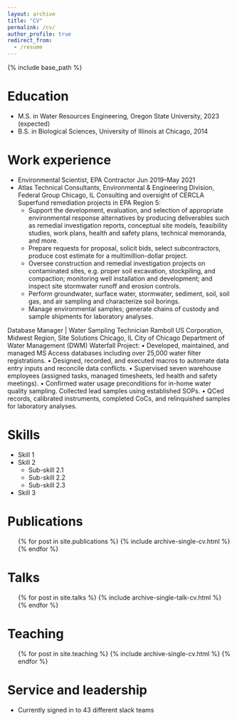 ```yaml
---
layout: archive
title: "CV"
permalink: /cv/
author_profile: true
redirect_from:
  - /resume
---
```


{% include base_path %}

Education
======
* M.S. in Water Resources Engineering, Oregon State University, 2023 (expected)
* B.S. in Biological Sciences, University of Illinois at Chicago, 2014


Work experience
======
 
* Environmental Scientist, EPA Contractor	                                   Jun 2019–May 2021
* Atlas Technical Consultants, Environmental & Engineering Division, Federal Group	     Chicago, IL
Consulting and oversight of CERCLA Superfund remediation projects in EPA Region 5:
  * Support the development, evaluation, and selection of appropriate environmental response alternatives by producing deliverables such as remedial investigation reports, conceptual site models, feasibility studies, work plans, health and safety plans, technical memoranda, and more.
  * Prepare requests for proposal, solicit bids, select subcontractors, produce cost estimate for a multimillion-dollar project.
  * Oversee construction and remedial investigation projects on contaminated sites, e.g. proper soil excavation, stockpiling, and compaction; monitoring well installation and development; and inspect site stormwater runoff and erosion controls.
  * Perform groundwater, surface water, stormwater, sediment, soil, soil gas, and air sampling and characterize soil borings. 
  * Manage environmental samples; generate chains of custody and sample shipments for laboratory analyses.


Database Manager | Water Sampling Technician
Ramboll US Corporation, Midwest Region, Site Solutions	     Chicago, IL
City of Chicago Department of Water Management (DWM) Waterfall Project:
  •	Developed, maintained, and managed MS Access databases including over 25,000 water filter registrations. 
  •	Designed, recorded, and executed macros to automate data entry inputs and reconcile data conflicts.
  •	Supervised seven warehouse employees (assigned tasks, managed timesheets, led health and safety meetings). 
  •	Confirmed water usage preconditions for in-home water quality sampling. Collected lead samples using established SOPs.
  •	QCed records, calibrated instruments, completed CoCs, and relinquished samples for laboratory analyses.

  
Skills
======
* Skill 1
* Skill 2
  * Sub-skill 2.1
  * Sub-skill 2.2
  * Sub-skill 2.3
* Skill 3

Publications
======
  <ul>{% for post in site.publications %}
    {% include archive-single-cv.html %}
  {% endfor %}</ul>
  
Talks
======
  <ul>{% for post in site.talks %}
    {% include archive-single-talk-cv.html %}
  {% endfor %}</ul>
  
Teaching
======
  <ul>{% for post in site.teaching %}
    {% include archive-single-cv.html %}
  {% endfor %}</ul>
  
Service and leadership
======
* Currently signed in to 43 different slack teams

